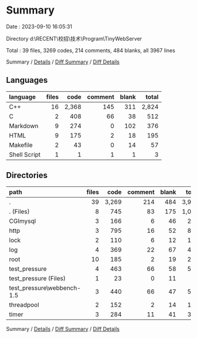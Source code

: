 # Summary

Date : 2023-09-10 16:05:31

Directory d:\\RECENT\\校招\\技术\\Program\\TinyWebServer

Total : 39 files,  3269 codes, 214 comments, 484 blanks, all 3967 lines

Summary / [Details](details.md) / [Diff Summary](diff.md) / [Diff Details](diff-details.md)

## Languages
| language | files | code | comment | blank | total |
| :--- | ---: | ---: | ---: | ---: | ---: |
| C++ | 16 | 2,368 | 145 | 311 | 2,824 |
| C | 2 | 408 | 66 | 38 | 512 |
| Markdown | 9 | 274 | 0 | 102 | 376 |
| HTML | 9 | 175 | 2 | 18 | 195 |
| Makefile | 2 | 43 | 0 | 14 | 57 |
| Shell Script | 1 | 1 | 1 | 1 | 3 |

## Directories
| path | files | code | comment | blank | total |
| :--- | ---: | ---: | ---: | ---: | ---: |
| . | 39 | 3,269 | 214 | 484 | 3,967 |
| . (Files) | 8 | 745 | 83 | 175 | 1,003 |
| CGImysql | 3 | 166 | 6 | 46 | 218 |
| http | 3 | 795 | 16 | 52 | 863 |
| lock | 2 | 110 | 6 | 12 | 128 |
| log | 4 | 369 | 22 | 67 | 458 |
| root | 10 | 185 | 2 | 19 | 206 |
| test_pressure | 4 | 463 | 66 | 58 | 587 |
| test_pressure (Files) | 1 | 23 | 0 | 11 | 34 |
| test_pressure\\webbench-1.5 | 3 | 440 | 66 | 47 | 553 |
| threadpool | 2 | 152 | 2 | 14 | 168 |
| timer | 3 | 284 | 11 | 41 | 336 |

Summary / [Details](details.md) / [Diff Summary](diff.md) / [Diff Details](diff-details.md)